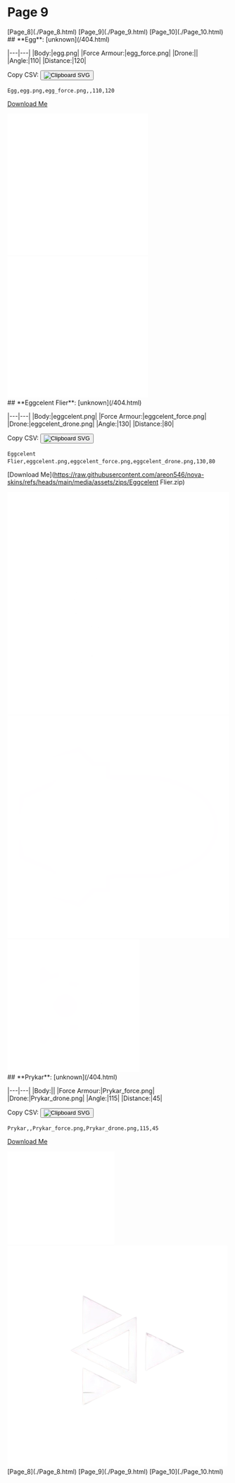 # Page 9

<section class="nav">
[Page_8](./Page_8.html)
[Page_9](./Page_9.html)
[Page_10](./Page_10.html)
</section>
<section class='skins'>
<section class='skin'>
## **Egg**:
[unknown](/404.html)


|---|---|
|Body:|egg.png|
|Force Armour:|egg_force.png|
|Drone:||
|Angle:|110|
|Distance:|120|

Copy CSV: <button class='copier' csv='Egg,egg.png,egg_force.png,,110,120'><img src='/static/svg/copy.svg' alt='Clipboard SVG'></img></button>

<code class='csv'>Egg,egg.png,egg_force.png,,110,120</code>

[Download Me](https://raw.githubusercontent.com/areon546/nova-skins/refs/heads/main/media/assets/zips/Egg.zip)

<section class='media'>
<img src='https://raw.githubusercontent.com/areon546/nova-skins/refs/heads/main/media/custom_skins/egg.png' alt='egg.png' class='body'></img>
<img src='https://raw.githubusercontent.com/areon546/nova-skins/refs/heads/main/media/custom_skins/egg_force.png' alt='egg_force.png' class='force'></img>

</section>
</section>
<section class='skin'>
## **Eggcelent Flier**:
[unknown](/404.html)


|---|---|
|Body:|eggcelent.png|
|Force Armour:|eggcelent_force.png|
|Drone:|eggcelent_drone.png|
|Angle:|130|
|Distance:|80|

Copy CSV: <button class='copier' csv='Eggcelent Flier,eggcelent.png,eggcelent_force.png,eggcelent_drone.png,130,80'><img src='/static/svg/copy.svg' alt='Clipboard SVG'></img></button>

<code class='csv'>Eggcelent Flier,eggcelent.png,eggcelent_force.png,eggcelent_drone.png,130,80</code>

[Download Me](https://raw.githubusercontent.com/areon546/nova-skins/refs/heads/main/media/assets/zips/Eggcelent Flier.zip)

<section class='media'>
<img src='https://raw.githubusercontent.com/areon546/nova-skins/refs/heads/main/media/custom_skins/eggcelent.png' alt='eggcelent.png' class='body'></img>
<img src='https://raw.githubusercontent.com/areon546/nova-skins/refs/heads/main/media/custom_skins/eggcelent_force.png' alt='eggcelent_force.png' class='force'></img>
<img src='https://raw.githubusercontent.com/areon546/nova-skins/refs/heads/main/media/custom_skins/eggcelent_drone.png' alt='eggcelent_drone.png' class='drone'></img>

</section>
</section>
<section class='skin'>
## **Prykar**:
[unknown](/404.html)


|---|---|
|Body:||
|Force Armour:|Prykar_force.png|
|Drone:|Prykar_drone.png|
|Angle:|115|
|Distance:|45|

Copy CSV: <button class='copier' csv='Prykar,,Prykar_force.png,Prykar_drone.png,115,45'><img src='/static/svg/copy.svg' alt='Clipboard SVG'></img></button>

<code class='csv'>Prykar,,Prykar_force.png,Prykar_drone.png,115,45</code>

[Download Me](https://raw.githubusercontent.com/areon546/nova-skins/refs/heads/main/media/assets/zips/Prykar.zip)

<section class='media'>
<img src='https://raw.githubusercontent.com/areon546/nova-skins/refs/heads/main/media/custom_skins/Prykar_force.png' alt='Prykar_force.png' class='force'></img>
<img src='https://raw.githubusercontent.com/areon546/nova-skins/refs/heads/main/media/custom_skins/Prykar_drone.png' alt='Prykar_drone.png' class='drone'></img>

</section>
</section>
</section
<section class="nav">
[Page_8](./Page_8.html)
[Page_9](./Page_9.html)
[Page_10](./Page_10.html)
</section>